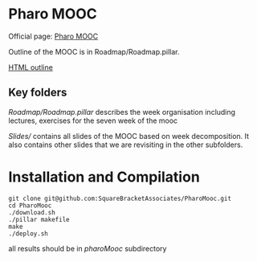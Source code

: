 # Pharo MOOC

Official page: [Pharo MOOC](http://mooc.pharo.org)

Outline of the MOOC is in Roadmap/Roadmap.pillar.

[HTML outline](https://ci.inria.fr/pharo-contribution/job/PharoMooc/lastSuccessfulBuild/artifact/book-result/Roadmap/Roadmap.html)

## Key folders

*Roadmap/Roadmap.pillar* describes the week organisation including lectures, exercises for the seven week of the mooc

*Slides/* contains all slides of the MOOC based on week decomposition. It also contains other slides that we are revisiting in the other subfolders. 

# Installation and Compilation

	git clone git@github.com:SquareBracketAssociates/PharoMooc.git
	cd PharoMooc
	./download.sh
	./pillar makefile
	make
	./deploy.sh

all results should be in *pharoMooc* subdirectory 



